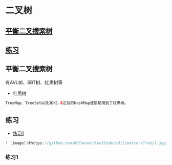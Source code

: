 # 二叉树
## [平衡二叉搜索树](#平衡二叉搜索树)
## [练习](#练习)



## 平衡二叉搜索树
有AVL树、SBT树、红黑树等

* 红黑树
```java
TreeMap、TreeSet以及JDK1.8之后的HashMap底层都用到了红黑树。
```


## 练习
* [练习1](#练习1)
```java
! [image](#https://github.com/WhCannon/LeetCode/edit/master/Tree/1.jpg)
```




### 练习1
```java

```




